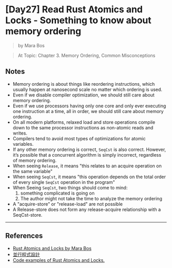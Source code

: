 # [Day27] Read Rust Atomics and Locks - Something to know about memory ordering

> by Mara Bos

> At Topic: Chapter 3. Memory Ordering, Common Misconceptions

## Notes

- Memory ordering is about things like reordering instructions, which usually happen at nanosecond scale no matter which ordering is used.
- Even if we disable compiler optimization, we should still care about memory ordering.
- Even if we use processors having only one core and only ever executing one instruction at a time, all in order, we should still care about memory ordering.
- On all modern platforms, relaxed load and store operations compile down to the same processor instructions as non-atomic reads and writes.
- Compilers tend to avoid most types of optimizations for atomic variables.
- If any other memory ordering is correct, `SeqCst` is also correct. However, it’s possible that a concurrent algorithm is simply incorrect, regardless of memory ordering.
- When seeing `Release`, it means "this relates to an acquire operation on the same variable"
- When seeing `SeqCst`, it means "this operation depends on the total order of every single `SeqCst` operation in the program"
- When Seeing `SeqCst`, two things should come to mind:
    1. something complicated is going on
    2. The author might not take the time to analyze the memory ordering
- A "acquire-store" or "release-load" are not possible
- A Release-store does not form any release-acquire relationship with a SeqCst-store.

---

## References

- [Rust Atomics and Locks by Mara Bos](https://marabos.nl/atomics/)
- [並行程式設計](https://hackmd.io/@sysprog/concurrency/https%3A%2F%2Fhackmd.io%2F%40sysprog%2FS1AMIFt0D)
- [Code examples of Rust Atomics and Locks.](https://github.com/m-ou-se/rust-atomics-and-locks)
